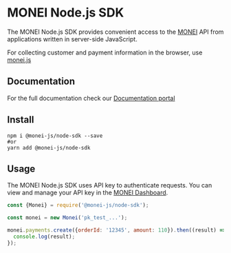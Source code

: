 # MONEI Node.js SDK

The MONEI Node.js SDK provides convenient access to the [MONEI](https://monei.com/) API from applications written in server-side JavaScript.

For collecting customer and payment information in the browser, use [monei.js](https://docs.monei.com/docs/monei-js-overview)

## Documentation

For the full documentation check our [Documentation portal](https://docs.monei.com/)


## Install

```shell script
npm i @monei-js/node-sdk --save
#or 
yarn add @monei-js/node-sdk
```

## Usage

The MONEI Node.js SDK uses API key to authenticate requests. You can view and manage your API key in the [MONEI Dashboard](https://dashboard.monei.com/settings/api).

```js
const {Monei} = require('@monei-js/node-sdk');

const monei = new Monei('pk_test_...');

monei.payments.create({orderId: '12345', amount: 110}).then((result) => {
  console.log(result);
});
```
